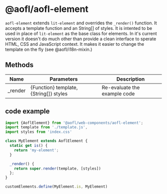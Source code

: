 # @aofl/aofl-element

`aofl-element` extends `lit-element` and overrides the `_render()` function. It accepts a template function and an String[] of styles. It is intented to be used in place of `lit-element` as the base class for elements. In it's current version it doesn't do much other than provide a clean interface to sperate HTML, CSS and JavaScript context. It makes it easier to change the template on the fly (see @aofl/i18n-mixin.)

## Methods

| Name     | Parameters                                       | Description                  |
| -------- | ------------------------------------------------ | ---------------------------- |
| _render  | {Function} template, {String[]} styles           | Re-evaluate the example code |


## code example
```javascript
import {AoflElement} from '@aofl/web-components/aofl-element';
import template from './template.js',
import styles from 'index.css'

class MyElement extends AoflElement {
  static get is() {
    return 'my-element';
  }

  _render() {
    return super.render(template, [styles])
  };
}

customElements.define(MyElement.is, MyElement)
```
